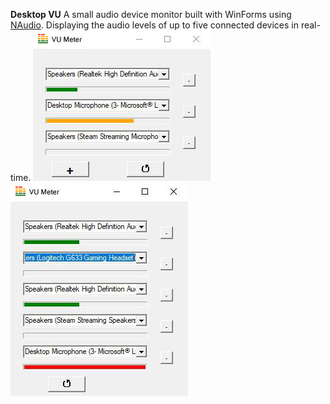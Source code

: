**Desktop VU**
A small audio device monitor built with WinForms using [NAudio](https://github.com/naudio/NAudio). Displaying the audio levels of up to five connected devices in real-time.
![two devices](images/DesktopVU.JPG)
![max devices](images/DesktopVU1.JPG)